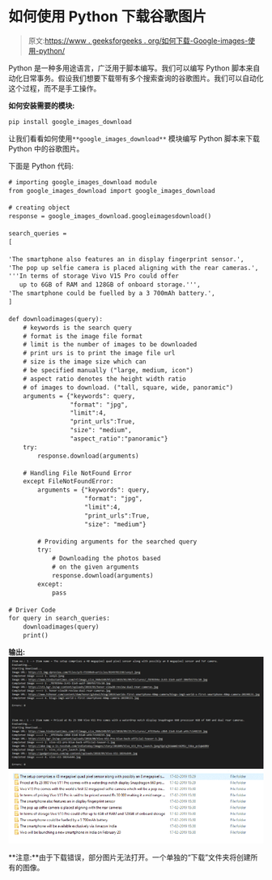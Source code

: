 # 如何使用 Python 下载谷歌图片

> 原文:[https://www . geeksforgeeks . org/如何下载-Google-images-使用-python/](https://www.geeksforgeeks.org/how-to-download-google-images-using-python/)

Python 是一种多用途语言，广泛用于脚本编写。我们可以编写 Python 脚本来自动化日常事务。假设我们想要下载带有多个搜索查询的谷歌图片。我们可以自动化这个过程，而不是手工操作。

**如何安装需要的模块:**

```html
pip install google_images_download
```

让我们看看如何使用`**google_images_download**` 模块编写 Python 脚本来下载 Python 中的谷歌图片。

下面是 Python 代码:

```html
# importing google_images_download module
from google_images_download import google_images_download 

# creating object
response = google_images_download.googleimagesdownload() 

search_queries = 
[

'The smartphone also features an in display fingerprint sensor.',
'The pop up selfie camera is placed aligning with the rear cameras.',
'''In terms of storage Vivo V15 Pro could offer
   up to 6GB of RAM and 128GB of onboard storage.''',
'The smartphone could be fuelled by a 3 700mAh battery.',
]

def downloadimages(query):
    # keywords is the search query
    # format is the image file format
    # limit is the number of images to be downloaded
    # print urs is to print the image file url
    # size is the image size which can
    # be specified manually ("large, medium, icon")
    # aspect ratio denotes the height width ratio
    # of images to download. ("tall, square, wide, panoramic")
    arguments = {"keywords": query,
                 "format": "jpg",
                 "limit":4,
                 "print_urls":True,
                 "size": "medium",
                 "aspect_ratio":"panoramic"}
    try:
        response.download(arguments)

    # Handling File NotFound Error    
    except FileNotFoundError: 
        arguments = {"keywords": query,
                     "format": "jpg",
                     "limit":4,
                     "print_urls":True, 
                     "size": "medium"}

        # Providing arguments for the searched query
        try:
            # Downloading the photos based
            # on the given arguments
            response.download(arguments) 
        except:
            pass

# Driver Code
for query in search_queries:
    downloadimages(query) 
    print() 
```

**输出:**
![](img/91775bd3d9ea19fbffc11d5ca1cb8731.png)
![](img/923588ba0c5412524dcd577ce9fad49a.png)

**注意:**由于下载错误，部分图片无法打开。一个单独的“下载”文件夹将创建所有的图像。